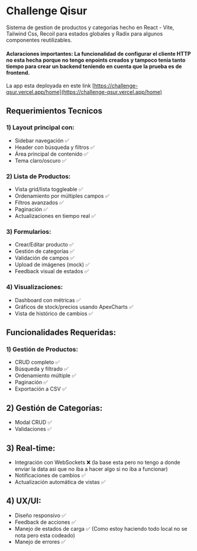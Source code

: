 
# Challenge Qisur

Sistema de gestion de productos y categorias hecho en React - Vite, Tailwind Css, Recoil para estados globales y Radix para algunos componentes reutilizables.

#### Aclaraciones importantes: La funcionalidad de configurar el cliente HTTP no esta hecha porque no tengo enpoints creados y tampoco tenia tanto tiempo para crear un backend teniendo en cuenta que la prueba es de frontend.
La app esta deployada en este link [https://challenge-qsur.vercel.app/home](https://challenge-qsur.vercel.app/home)

## Requerimientos Tecnicos
###  1) Layout principal con:
- Sidebar navegación ✅
- Header con búsqueda y filtros ✅
- Área principal de contenido ✅
- Tema claro/oscuro ✅
### 2) Lista de Productos:
- Vista grid/lista toggleable ✅
-  Ordenamiento por múltiples campos ✅
- Filtros avanzados ✅
- Paginación ✅
- Actualizaciones en tiempo real ✅
### 3) Formularios:
- Crear/Editar producto ✅
- Gestión de categorías ✅
- Validación de campos ✅
- Upload de imágenes (mock) ✅
- Feedback visual de estados ✅
### 4) Visualizaciones:
- Dashboard con métricas ✅
- Gráficos de stock/precios usando ApexCharts ✅
- Vista de histórico de cambios ✅

## Funcionalidades Requeridas:

### 1) Gestión de Productos:
- CRUD completo ✅
- Búsqueda y filtrado ✅
- Ordenamiento múltiple ✅
- Paginación ✅
- Exportación a CSV ✅

## 2) Gestión de Categorías:
- Modal CRUD ✅
- Validaciones ✅
## 3) Real-time:
- Integración con WebSockets ❌ (la base esta pero no tengo a donde enviar la data asi que no iba a hacer algo si no iba a funcionar)
- Notificaciones de cambios ✅
- Actualización automática de vistas ✅
## 4) UX/UI:
- Diseño responsivo ✅
- Feedback de acciones ✅
- Manejo de estados de carga ✅ (Como estoy haciendo todo local no se nota pero esta codeado)
- Manejo de errores ✅